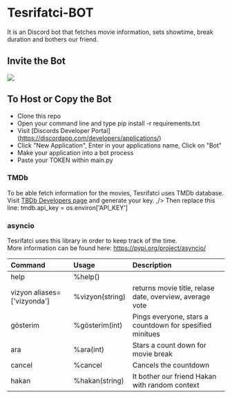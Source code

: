 # Tesrifatci-BOT

It is an Discord bot that fetches movie information, sets showtime, break duration and bothers our friend. 

## Invite the Bot
[![](https://image.flaticon.com/icons/png/512/1999/1999142.png )](https://discord.com/api/oauth2/authorize?client_id=792764080648617984&permissions=8&scope=bot)

## To Host or Copy the Bot
* Clone this repo
* Open your command line and type pip install -r requirements.txt
* Visit [Discords Developer Portal] (https://discordapp.com/developers/applications/) </br>
* Click "New Application", Enter in your applications name, Click on "Bot" </br>
* Make your application into a bot process </br>
* Paste your TOKEN within main.py

###  TMDb
To be able fetch information for the movies, Tesrifatci uses TMDb database. Visit [TBDb Developers page](https://developers.themoviedb.org/3/getting-started/introduction) and generate your key. ,/> 
Then replace this line: tmdb.api_key = os.environ['API_KEY']

### asyncio
Tesrifatci uses this library in order to keep track of the time. </br>
More information can be found here: https://pypi.org/project/asyncio/

| Command      | Usage | Description | 
| :----------- | :----------- | :----------- |
| help | %help() | |
| vizyon aliases=['vizyonda'] | %vizyon(string)  | returns movie title, relase date, overview, average vote |
| gösterim | %gösterim(int) | Pings everyone, stars a countdown for spesified minitues |
| ara | %ara(int) | Stars a count down for movie break |
| cancel | %cancel | Cancels the countdown |
| hakan | %hakan(string) | It bother our friend Hakan with random context |      


